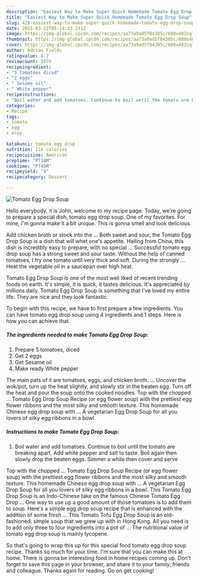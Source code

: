 ```yaml
---
description: "Easiest Way to Make Super Quick Homemade Tomato Egg Drop Soup"
title: "Easiest Way to Make Super Quick Homemade Tomato Egg Drop Soup"
slug: 428-easiest-way-to-make-super-quick-homemade-tomato-egg-drop-soup
date: 2021-03-22T05:14:33.241Z
image: https://img-global.cpcdn.com/recipes/aa73a9ad5f84385c/680x482cq70/tomato-egg-drop-soup-recipe-main-photo.jpg
thumbnail: https://img-global.cpcdn.com/recipes/aa73a9ad5f84385c/680x482cq70/tomato-egg-drop-soup-recipe-main-photo.jpg
cover: https://img-global.cpcdn.com/recipes/aa73a9ad5f84385c/680x482cq70/tomato-egg-drop-soup-recipe-main-photo.jpg
author: Adrian Fields
ratingvalue: 4.2
reviewcount: 1979
recipeingredient:
- "5 tomatoes diced"
- "2 eggs"
- " Sesame oil"
- " White pepper"
recipeinstructions:
- "Boil water and add tomatoes. Continue to boil until the tomato are breaking apart. Add white pepper and salt to taste. Boil again then slowly drop the beaten eggs. Simmer a while then cover and serve"
categories:
- Recipe
tags:
- tomato
- egg
- drop

katakunci: tomato egg drop 
nutrition: 114 calories
recipecuisine: American
preptime: "PT14M"
cooktime: "PT45M"
recipeyield: "4"
recipecategory: Dessert

---
```



![Tomato Egg Drop Soup](https://img-global.cpcdn.com/recipes/aa73a9ad5f84385c/680x482cq70/tomato-egg-drop-soup-recipe-main-photo.jpg)

Hello everybody, it is John, welcome to my recipe page. Today, we're going to prepare a special dish, tomato egg drop soup. One of my favorites. For mine, I'm gonna make it a bit unique. This is gonna smell and look delicious.

Add chicken broth or stock into the … Both sweet and sour, the Tomato Egg Drop Soup is a dish that will whet one&#39;s appetite. Hailing from China, this dish is incredibly easy to prepare, with no special … Successful tomato egg drop soup has a strong sweet and sour taste. Without the help of canned tomatoes, I fry one tomato until very thick and soft. During the strongly … Heat the vegetable oil in a saucepan over high heat.

Tomato Egg Drop Soup is one of the most well liked of recent trending foods on earth. It's simple, it is quick, it tastes delicious. It's appreciated by millions daily. Tomato Egg Drop Soup is something that I've loved my entire life. They are nice and they look fantastic.


To begin with this recipe, we have to first prepare a few ingredients. You can have tomato egg drop soup using 4 ingredients and 1 steps. Here is how you can achieve that.

<!--inarticleads1-->

##### The ingredients needed to make Tomato Egg Drop Soup:

1. Prepare 5 tomatoes, diced
1. Get 2 eggs
1. Get  Sesame oil
1. Make ready  White pepper


The main pats of it are tomatoes, eggs, and chicken broth. … Uncover the wok/pot, turn up the heat slightly, and slowly stir in the beaten egg. Turn off the heat and pour the soup onto the cooked noodles. Top with the chopped … Tomato Egg Drop Soup Recipe (or egg flower soup) with the prettiest egg flower ribbons and the most silky and smooth texture. This homemade Chinese egg drop soup with … A vegetarian Egg Drop Soup for all you lovers of silky egg ribbons in a bowl. 

<!--inarticleads2-->

##### Instructions to make Tomato Egg Drop Soup:

1. Boil water and add tomatoes. Continue to boil until the tomato are breaking apart. Add white pepper and salt to taste. Boil again then slowly drop the beaten eggs. Simmer a while then cover and serve


Top with the chopped … Tomato Egg Drop Soup Recipe (or egg flower soup) with the prettiest egg flower ribbons and the most silky and smooth texture. This homemade Chinese egg drop soup with … A vegetarian Egg Drop Soup for all you lovers of silky egg ribbons in a bowl. This Tomato Egg Drop Soup is an Indo-Chinese take on the famous Chinese Tomato Egg Drop … One way to use up a good amount of those tomatoes is to add them to soup. Here&#39;s a simple egg drop soup recipe that is enhanced with the addition of some fresh … This Tomato Tofu Egg Drop Soup is an old-fashioned, simple soup that we grew up with in Hong Kong. All you need is to add only three to four ingredients into a pot of … The nutritional value of tomato egg drop soup is mainly lycopene. 

So that's going to wrap this up for this special food tomato egg drop soup recipe. Thanks so much for your time. I'm sure that you can make this at home. There is gonna be interesting food in home recipes coming up. Don't forget to save this page in your browser, and share it to your family, friends and colleague. Thanks again for reading. Go on get cooking!
